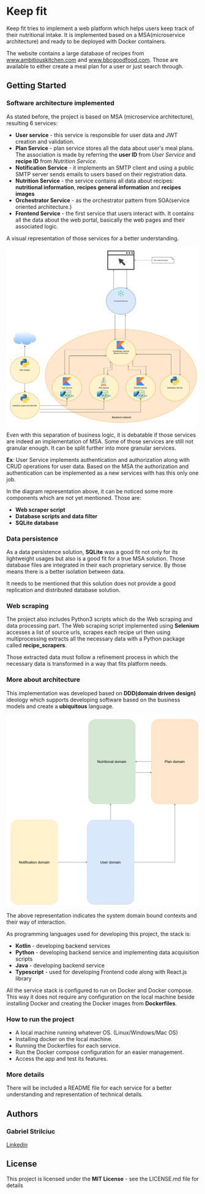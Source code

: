 # Keep fit

Keep fit tries to implement a web platform which helps users keep track of their nutritional intake. It is implemented based on a MSA(microservice architecture) and ready to be deployed with Docker containers.

The website contains a large database of recipes from www.ambitiouskitchen.com and www.bbcgoodfood.com. Those are available to either create a meal plan for a user or just search through.

## Getting Started

### Software architecture implemented
As stated before, the project is based on MSA (microservice architecture), resulting 6 services:
* __User service__ - this service is responsible for user data and JWT creation and validation.
* __Plan Service__ - plan service stores all the data about user's meal plans. The association is made by referring the __user ID__ from _User Service_ and __recipe ID__ from _Nutrition Service_.
* __Notification Service__ - it implements an SMTP client and using a public SMTP server sends emails to users based on their registration data. 
* __Nutrition Service__ - the service contains all data about recipes: __nutritional information__, __recipes general information__ and __recipes images__
* __Orchestrator Service__ - as the orchestrator pattern from SOA(service oriented architecture.)
* __Frontend Service__ - the first service that users interact with. It contains all the data about the web portal, basically the web pages and their associated logic. 

A visual representation of those services for a better understanding.

![Service diagram](documentation/keep-fit-diagrams-service-diagram.png)

Even with this separation of business logic, it is debatable if those services are indeed an implementation of MSA. Some of those services are still not granular enough. It can be split further into more granular services.

__Ex__: User Service implements authentication and authorization along with CRUD operations for user data. Based on the MSA the authorization and authentication can be implemented as a new services with has this only one job.

In the diagram representation above, it can be noticed some more components which are not yet mentioned. Those are:
* __Web scraper script__
* __Database scripts and data filter__
* __SQLite database__

### Data persistence

As a data persistence solution, __SQLite__ was a good fit not only for its lightweight usages but also is a good fit for a true MSA solution. Those database files are integrated in their each proprietary service. By those means there is a better isolation between data.

It needs to be mentioned that this solution does not provide a good replication and distributed database solution.

### Web scraping

The project also includes Python3 scripts which do the Web scraping and data processing part. The Web scraping script implemented using __Selenium__ accesses a list of source urls, scrapes each recipe url then using multiprocessing extracts all the necessary data with a Python package called __recipe_scrapers__.

Those extracted data must follow a refinement process in which the necessary data is transformed in a way that fits platform needs.

### More about architecture

This implementation was developed based on __DDD(domain driven design)__ ideology which supports developing software based on the business models and create a __ubiquitous__ language.

![System domains](documentation/keep-fit-diagrams-system-domain-bound-contexts.png)

The above representation indicates the system domain bound contexts and their way of interaction.

As programming languages used for developing this project, the stack is:

* __Kotlin__ - developing backend services
* __Python__ - developing backend service and implementing data acquisition scripts
* __Java__ - developing backend service
* __Typescript__ - used for developing Frontend code along with React.js library

All the service stack is configured to run on Docker and Docker compose. This way it does not require any configuration on the local machine beside installing Docker and creating the Docker images from __Dockerfiles__.

### How to run the project

* A local machine running whatever OS. (Linux/Windows/Mac OS)
* Installing docker on the local machine.
* Running the Dockerfiles for each service.
* Run the Docker compose configuration for an easier management.
* Access the app and test its features.

### More details

There will be included a README file for each service for a better understanding and representation of technical details.

## Authors

### Gabriel Strilciuc
[Linkedin](https://www.linkedin.com/in/strilciuc-g-288153100/)

## License

This project is licensed under the __MIT License__ - see the LICENSE.md file for details
